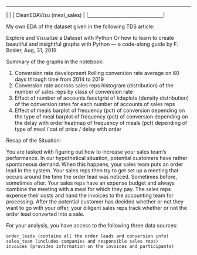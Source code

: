 _________________________________
|                                                                           |
|          CleanEDAVizu (meal_sales)             |
|________________________________|

My own EDA of the dataset given in the following TDS article: 

Explore and Visualize a Dataset with Python
Or how to learn to create beautiful and insightful graphs with Python — a code-along guide
by F. Bosler, Aug, 31, 2019

Summary of the graphs in the notebook:
1. Conversion rate development
	Rolling conversion rate average on 60 days through time from 2014 to 2019
2. Conversion rate accross sales reps
	histogram (distribution) of the number of sales reps by class of conversion rate
3. Effect of number of accounts
	facetgrid of kdeplots (density distribution) of the conversion rates for each number of accounts of sales reps
4. Effect of meals
	barplot of frequency (pct) of conversion depending on the type of meal
	barplot of frequency (pct) of conversion depending on the delay with order
	heatmap of frequency of meals (pct) depending of  type of meal / cat of price / delay with order

Recap of the Situation:

You are tasked with figuring out how to increase your sales team’s performance. In our hypothetical situation, potential customers have rather spontaneous demand. When this happens, your sales team puts an order lead in the system. Your sales reps then try to get set up a meeting that occurs around the time the order lead was noticed. Sometimes before, sometimes after. Your sales reps have an expense budget and always combine the meeting with a meal for which they pay. The sales reps expense their costs and hand the invoices to the accounting team for processing. After the potential customer has decided whether or not they want to go with your offer, your diligent sales reps track whether or not the order lead converted into a sale.

For your analysis, you have access to the following three data sources:

    order_leads (contains all the order leads and conversion info)
    sales_team (includes companies and responsible sales reps)
    invoices (provides information on the invoices and participants)
